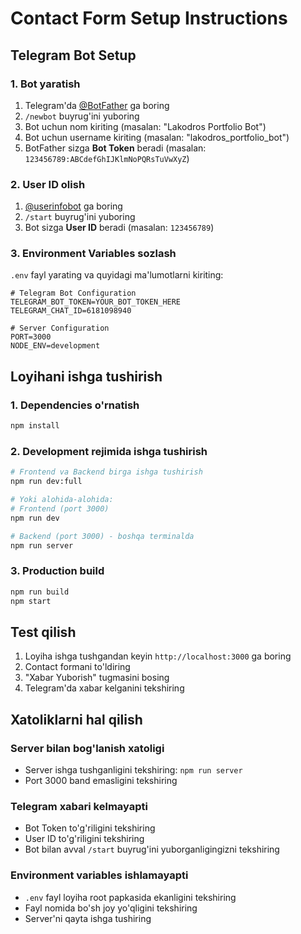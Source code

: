# Contact Form Setup Instructions

## Telegram Bot Setup

### 1. Bot yaratish
1. Telegram'da [@BotFather](https://t.me/botfather) ga boring
2. `/newbot` buyrug'ini yuboring
3. Bot uchun nom kiriting (masalan: "Lakodros Portfolio Bot")
4. Bot uchun username kiriting (masalan: "lakodros_portfolio_bot")
5. BotFather sizga **Bot Token** beradi (masalan: `123456789:ABCdefGhIJKlmNoPQRsTuVwXyZ`)

### 2. User ID olish
1. [@userinfobot](https://t.me/userinfobot) ga boring
2. `/start` buyrug'ini yuboring
3. Bot sizga **User ID** beradi (masalan: `123456789`)

### 3. Environment Variables sozlash

`.env` fayl yarating va quyidagi ma'lumotlarni kiriting:

```env
# Telegram Bot Configuration
TELEGRAM_BOT_TOKEN=YOUR_BOT_TOKEN_HERE
TELEGRAM_CHAT_ID=6181098940

# Server Configuration
PORT=3000
NODE_ENV=development
```

## Loyihani ishga tushirish

### 1. Dependencies o'rnatish
```bash
npm install
```

### 2. Development rejimida ishga tushirish
```bash
# Frontend va Backend birga ishga tushirish
npm run dev:full

# Yoki alohida-alohida:
# Frontend (port 3000)
npm run dev

# Backend (port 3000) - boshqa terminalda
npm run server
```

### 3. Production build
```bash
npm run build
npm start
```

## Test qilish

1. Loyiha ishga tushgandan keyin `http://localhost:3000` ga boring
2. Contact formani to'ldiring
3. "Xabar Yuborish" tugmasini bosing
4. Telegram'da xabar kelganini tekshiring

## Xatoliklarni hal qilish

### Server bilan bog'lanish xatoligi
- Server ishga tushganligini tekshiring: `npm run server`
- Port 3000 band emasligini tekshiring

### Telegram xabari kelmayapti
- Bot Token to'g'riligini tekshiring
- User ID to'g'riligini tekshiring
- Bot bilan avval `/start` buyrug'ini yuborganligingizni tekshiring

### Environment variables ishlamayapti
- `.env` fayl loyiha root papkasida ekanligini tekshiring
- Fayl nomida bo'sh joy yo'qligini tekshiring
- Server'ni qayta ishga tushiring